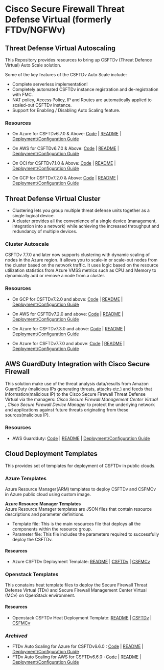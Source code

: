# Cisco Secure Firewall Threat Defense Virtual (formerly FTDv/NGFWv) 
## Threat Defense Virtual Autoscaling

This Repository provides resources to bring up CSFTDv (Threat Defence Virtual) Auto Scale solution.

Some of the key features of the CSFTDv Auto Scale include:

* Complete serverless implementation!
* Completely automated CSFTDv instance registration and de-registration with FMC.
* NAT policy, Access Policy, IP and Routes are automatically applied to scaled-out CSFTDv instance.
* Support for Enabling / Disabling Auto Scaling feature.

### Resources

* On Azure for CSFTDv6.7.0 & Above: [Code](autoscale/azure/)     |     [README](autoscale/azure/README.md)     |     [Deployment/Configuration Guide](autoscale/azure/ftdv-azure-autoscale.pdf)

* On AWS for CSFTDv6.7.0 & Above: [Code](autoscale/aws/)     |     [README](autoscale/aws/README.md)     |     [Deployment/Configuration Guide](autoscale/aws/deploy-ftdv-auto-scale-for-aws.pdf)

* On OCI for CSFTDv7.1.0 & Above: [Code](autoscale/oci/)     |     [README](autoscale/oci/README.md)     |     [Deployment/Configuration Guide](autoscale/oci/deploy_autoscale_tdv_oci.pdf)

* On GCP for CSFTDv7.2.0 & Above: [Code](autoscale/gcp/)     |     [README](autoscale/gcp/README.md)     |     [Deployment/Configuration Guide](autoscale/gcp/deploy-tdv-auto-scale-for-gcp.pdf)

## Threat Defense Virtual Cluster
* Clustering lets you group multiple threat defense units together as a single logical device. 
* A cluster provides all the convenience of a single device (management, integration into a network) while achieving the increased throughput and redundancy of multiple devices.

### Cluster Autoscale
CSFTDv 7.7.0 and later now supports clustering with dynamic scaling of nodes in the Azure region. It allows you to 
scale-in or scale-out nodes from the cluster based on the network traffic. It uses logic based on the resource 
utilization statistics from Azure VMSS metrics such as CPU and Memory to dynamically add or remove a node from a cluster.

### Resources

* On GCP for CSFTDv7.2.0 and above: [Code](cluster/gcp/)     |     [README](cluster/gcp/README.md)         |     [Deployment/Configuration Guide](cluster/gcp/ftdv-cluster-public.pdf)

* On AWS for CSFTDv7.2.0 and above: [Code](cluster/aws/)     |     [README](cluster/aws/README.md)     |     [Deployment/Configuration Guide](cluster/aws/ftdv-cluster-public.pdf)

* On Azure for CSFTDv7.3.0 and above: [Code](cluster/azure/)     |     [README](cluster/azure/README.md)         |     [Deployment/Configuration Guide](cluster/azure/ftdv-cluster-public.pdf)

* On Azure for CSFTDv7.7.0 and above: [Code](cluster/azure/)     |     [README](cluster/azure/README.md)         |     [Deployment/Configuration Guide](cluster/azure/ftdv-cluster-public.pdf)

## AWS GuardDuty Integration with Cisco Secure Firewall
This solution make use of the threat analysis data/results from Amazon GuardDuty (malicious IPs generating threats, attacks etc.) and feeds that information(malicious IP) to the Cisco Secure Firewall Threat Defense Virtual via the managers: *Cisco Secure Firewall Management Center Virtual* , *Cisco Secure Firewall Device Manager* to protect the underlying network and applications against future threats originating from these sources(malicious IP).

### Resources
* AWS Guardduty: [Code](cloud-service-integration/aws/guardduty/)     |     [README](cloud-service-integration/aws/guardduty/README.md)     |     [Deployment/Configuration Guide](cloud-service-integration/aws/guardduty/CSFTDv_AWS_GuardDuty_Integration_User_Configuration_Guide.pdf)

## Cloud Deployment Templates

This provides set of templates for deployment of CSFTDv in public clouds.

### Azure Templates

Azure Resource Manager(ARM) templates to deploy CSFTDv and CSFMCv in Azure public cloud using custom image.

**Azure Resource Manager Templates**<br>
Azure Resource Manager templates are JSON files that contain resource descriptions and parameter definitions.
* Template file: This is the main resources file that deploys all the components within the resource group.
* Parameter file: This file includes the parameters required to successfully deploy the CSFTDv.

#### Resources
* Azure CSFTDv Deployment Template: [README](deployment-templates/azure/README.md) | [CSFTDv](deployment-templates/azure/CiscoSecureFirewallVirtual-7.6.0/csf-tdv/README.md)  |   [CSFMCv](deployment-templates/azure/CiscoSecureFirewallVirtual-7.6.0/csf-mcv/README.md)

### Openstack Templates

This conatains heat template files to deploy the Secure Firewall Threat Defense Virtual (TDv) and Secure Firewall Management Center Virtual (MCv) on OpenStack environment.

#### Resources
* Openstack CSFTDv Heat Deployment Template: [README](deployment-templates/openstack/README.md) | [CSFTDv](deployment-templates/openstack/FTDv/README.md)  |   [CSFMCv](deployment-templates/openstack/FMCv/README.md)


### ***Archived***
* FTDv Auto Scaling for Azure for CSFTDv6.6.0 : [Code](archive/autoscale/azure/NGFWv6.6.0/)     |     [README](autoscale/azure/NGFWv6.6.0/README.md)     |     [Deployment/Configuration Guide](autoscale/azure/NGFWv6.6.0/deploy-ftdv-auto-scale-for-azure.pdf)
* FTDv Auto Scaling for AWS for CSFTDv6.6.0 : [Code](archive/autoscale/aws/NGFWv6.6.0/)     |     [README](autoscale/aws/NGFWv6.6.0/README.md)     |     [Deployment/Configuration Guide](autoscale/aws/NGFWv6.6.0/deploy-ftdv-auto-scale-for-aws.pdf)
